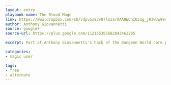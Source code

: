```yaml
---
layout: entry
playbook-name: The Blood Mage 
link: https://www.dropbox.com/sh/vdpv5x83v87lsza/AAA9EUnIU51g_jRzwJw9ec0oa?dl=0
author: Anthony Giovannetti
source: google+
source-url: https://plus.google.com/112155385682843462205

excerpt: Part of Anthony Giovannetti's hack of the Dungeon World core playbooks

categories:
- magic user

tags:
- free 
- alternate
---
```

